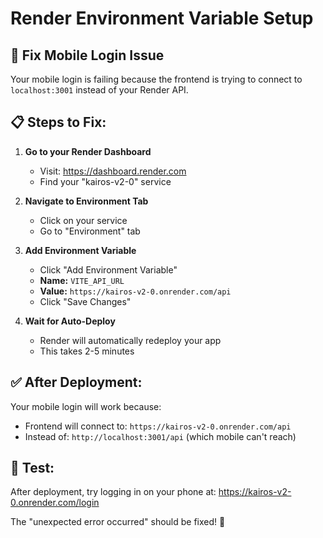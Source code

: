# Render Environment Variable Setup

## 🔧 Fix Mobile Login Issue

Your mobile login is failing because the frontend is trying to connect to `localhost:3001` instead of your Render API.

## 📋 Steps to Fix:

1. **Go to your Render Dashboard**
   - Visit: https://dashboard.render.com
   - Find your "kairos-v2-0" service

2. **Navigate to Environment Tab**
   - Click on your service
   - Go to "Environment" tab

3. **Add Environment Variable**
   - Click "Add Environment Variable"
   - **Name:** `VITE_API_URL`
   - **Value:** `https://kairos-v2-0.onrender.com/api`
   - Click "Save Changes"

4. **Wait for Auto-Deploy**
   - Render will automatically redeploy your app
   - This takes 2-5 minutes

## ✅ After Deployment:

Your mobile login will work because:
- Frontend will connect to: `https://kairos-v2-0.onrender.com/api`
- Instead of: `http://localhost:3001/api` (which mobile can't reach)

## 🧪 Test:

After deployment, try logging in on your phone at:
https://kairos-v2-0.onrender.com/login

The "unexpected error occurred" should be fixed! 🎉 